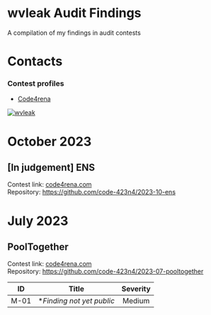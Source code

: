 # wvleak Audit Findings
A compilation of my findings in audit contests
# Contacts
### Contest profiles
* [Code4rena](https://code4rena.com/@wvleak)

<p align="left"> <a href="https://twitter.com/wvleak" target="blank"><img src="https://img.shields.io/twitter/follow/wvleak?logo=twitter&style=for-the-badge" alt="wvleak" /></a> </p>

# October 2023
## [In judgement] ENS
Contest link: [code4rena.com](https://code4rena.com/contests/2023-10-ens#top) <br>
Repository: https://github.com/code-423n4/2023-10-ens
# July 2023
## PoolTogether
Contest link: [code4rena.com](https://code4rena.com/contests/2023-07-pooltogether#top) <br>
Repository: https://github.com/code-423n4/2023-07-pooltogether

|    ID   |   Title    |   Severity    |    
|---    |:-:    |:-:    |
|   M-01    |    *_Finding not yet public_   |    Medium   |   

